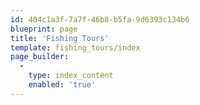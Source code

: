 ```yaml
---
id: 404c1a3f-7a7f-46b8-b5fa-9d6393c134b6
blueprint: page
title: 'Fishing Tours'
template: fishing_tours/index
page_builder:
  -
    type: index_content
    enabled: 'true'
---
```


